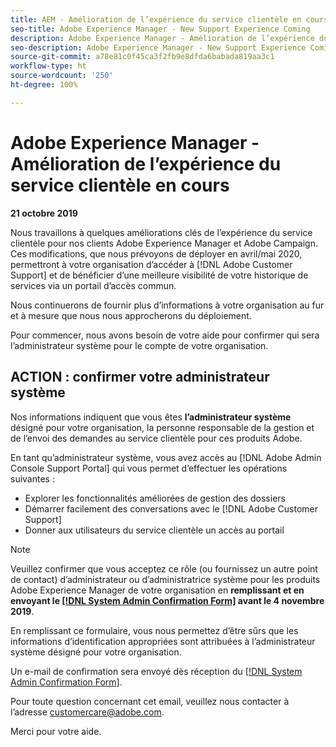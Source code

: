 ```yaml
---
title: AEM - Amélioration de l’expérience du service clientèle en cours
seo-title: Adobe Experience Manager - New Support Experience Coming
description: Adobe Experience Manager - Amélioration de l’expérience du service clientèle en cours
seo-description: Adobe Experience Manager - New Support Experience Coming
source-git-commit: a78e81c0f45ca3f2fb9e8dfda6babada819aa3c1
workflow-type: ht
source-wordcount: '250'
ht-degree: 100%

---
```



# Adobe Experience Manager - Amélioration de l’expérience du service clientèle en cours

**21 octobre 2019**

Nous travaillons à quelques améliorations clés de l’expérience du service clientèle pour nos clients Adobe Experience Manager et Adobe Campaign. Ces modifications, que nous prévoyons de déployer en avril/mai 2020, permettront à votre organisation d’accéder à [!DNL Adobe Customer Support] et de bénéficier d’une meilleure visibilité de votre historique de services via un portail d’accès commun.

Nous continuerons de fournir plus d’informations à votre organisation au fur et à mesure que nous nous approcherons du déploiement.

Pour commencer, nous avons besoin de votre aide pour confirmer qui sera l’administrateur système pour le compte de votre organisation.

## ACTION : confirmer votre administrateur système

Nos informations indiquent que vous êtes **l’administrateur système** désigné pour votre organisation, la personne responsable de la gestion et de l’envoi des demandes au service clientèle pour ces produits Adobe.

En tant qu’administrateur système, vous avez accès au [!DNL Adobe Admin Console Support Portal] qui vous permet d’effectuer les opérations suivantes :

* Explorer les fonctionnalités améliorées de gestion des dossiers
* Démarrer facilement des conversations avec le [!DNL Adobe Customer Support]
* Donner aux utilisateurs du service clientèle un accès au portail

>[!NOTE]
>
>Veuillez confirmer que vous acceptez ce rôle (ou fournissez un autre point de contact) d’administrateur ou d’administratrice système pour les produits Adobe Experience Manager de votre organisation en **remplissant et en envoyant le [[!DNL System Admin Confirmation Form]](https://adobe.allegiancetech.com/cgi-bin/qwebcorporate.dll?idx=SSSVH6) avant le 4 novembre 2019**.
>
>En remplissant ce formulaire, vous nous permettez d’être sûrs que les informations d’identification appropriées sont attribuées à l’administrateur système désigné pour votre organisation.

Un e-mail de confirmation sera envoyé dès réception du [[!DNL System Admin Confirmation Form]](https://adobe.allegiancetech.com/cgi-bin/qwebcorporate.dll?idx=SSSVH6).

Pour toute question concernant cet email, veuillez nous contacter à l’adresse customercare@adobe.com.

Merci pour votre aide.

